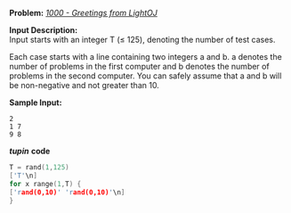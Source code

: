 **Problem:** 
*[1000 - Greetings from LightOJ](http://www.lightoj.com/volume_showproblem.php?problem=1000)*

**Input Description:**    
Input starts with an integer T (≤ 125), denoting the number of test cases.      

Each case starts with a line containing two integers a and b. a denotes the number of problems in the first computer and b denotes the number of problems in the second computer. You can safely assume that a and b will be non-negative and not greater than 10.      

**Sample Input:**
```
2
1 7
9 8
```

***tupin*** **code** 
```c++
T = rand(1,125)
['T'\n]
for x range(1,T) {
['rand(0,10)' 'rand(0,10)'\n]
}
```

